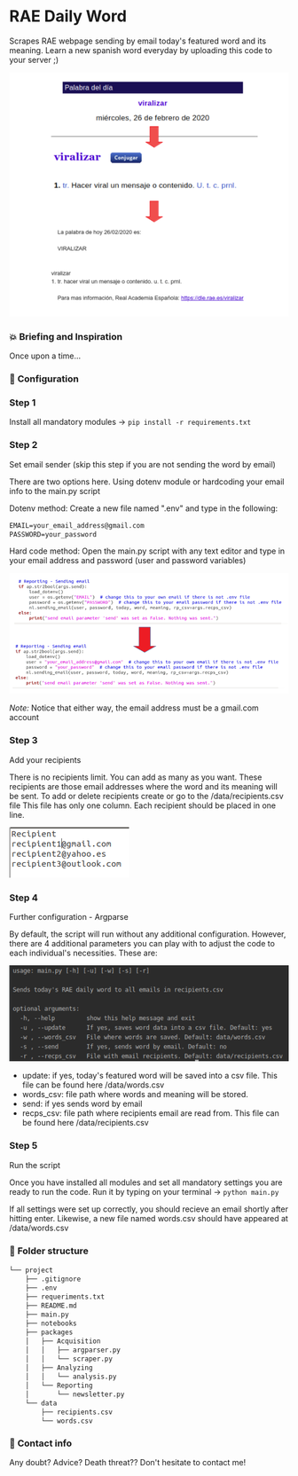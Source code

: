# RAE Daily Word
Scrapes RAE webpage sending by email today's featured word and its meaning. Learn a new spanish word everyday by uploading this code to your server ;)

![](readme/walkthrough.png)

### :boom: **Briefing and Inspiration**
Once upon a time...

### :wrench: **Configuration**
### Step 1
Install all mandatory modules -> `pip install -r requirements.txt`

### Step 2
Set email sender (skip this step if you are not sending the word by email)

There are two options here. Using dotenv module or hardcoding your email info to the main.py script

Dotenv method:
Create a new file named ".env" and type in the following:
```
EMAIL=your_email_address@gmail.com
PASSWORD=your_password
```

Hard code method:
Open the main.py script with any text editor and type in your email address and password (user and password variables)

![](readme/email_s3.png)

*Note:* Notice that either way, the email address must be a gmail.com account

### Step 3
Add your recipients

There is no recipients limit. You can add as many as you want. These recipients are those email addresses where the word and its meaning will be sent. To add or delete recipients create or go to the /data/recipients.csv file
This file has only one column. Each recipient should be placed in one line. 

![](readme/recp.png)

### Step 4
Further configuration - Argparse

By default, the script will run without any additional configuration. However, there are 4 additional parameters you can play with to adjust the code to each individual's necessities. These are:

![](readme/arg.png)

* update: if yes, today's featured word will be saved into a csv file. This file can be found here /data/words.csv
* words_csv: file path where words and meaning will be stored.
* send: if yes sends word by email
* recps_csv: file path where recipients email are read from. This file can be found here /data/recipients.csv

### Step 5
Run the script

Once you have installed all modules and set all mandatory settings you are ready to run the code.
Run it by typing on your terminal -> `python main.py`

If all settings were set up correctly, you should recieve an email shortly after hitting enter. Likewise, a new file named words.csv should have appeared at /data/words.csv

### :file_folder: **Folder structure**
```
└── project
    ├── .gitignore
    ├── .env
    ├── requeriments.txt
    ├── README.md
    ├── main.py
    ├── notebooks
    ├── packages
    │   ├── Acquisition
    │   │   ├── argparser.py
    │   │   └── scraper.py
    │   ├── Analyzing
    │   │   └── analysis.py
    │   └── Reporting
    │       └── newsletter.py
    └── data
        ├── recipients.csv
        └── words.csv
```

### :love_letter: **Contact info**
Any doubt? Advice? Death threat?? Don't hesitate to contact me!

